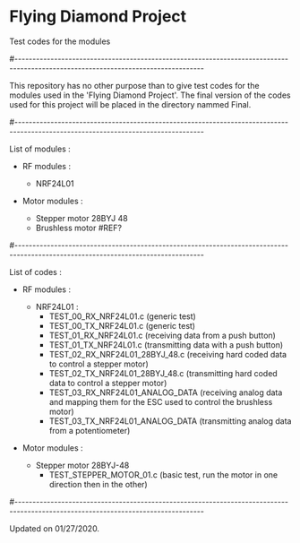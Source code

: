 # Flying Diamond Project
Test codes for the modules

#----------------------------------------------------------------------------------------------------------------------------------

This repository has no other purpose than to give test codes for the modules used in the 'Flying Diamond Project'.
The final version of the codes used for this project will be placed in the directory nammed Final.

#----------------------------------------------------------------------------------------------------------------------------------

List of modules :
  - RF modules :
    - NRF24L01
    
  - Motor modules :
    - Stepper motor 28BYJ 48
    - Brushless motor #REF?
    
#----------------------------------------------------------------------------------------------------------------------------------

List of codes :
  - RF modules :
    - NRF24L01 :
      - TEST_00_RX_NRF24L01.c (generic test)
      - TEST_00_TX_NRF24L01.c (generic test)
      - TEST_01_RX_NRF24L01.c (receiving data from a push button)
      - TEST_01_TX_NRF24L01.c (transmitting data with a push button)
      - TEST_02_RX_NRF24L01_28BYJ_48.c (receiving hard coded data to control a stepper motor)
      - TEST_02_TX_NRF24L01_28BYJ_48.c (transmitting hard coded data to control a stepper motor)
      - TEST_03_RX_NRF24L01_ANALOG_DATA (receiving analog data and mapping them for the ESC used to control the brushless motor)
      - TEST_03_TX_NRF24L01_ANALOG_DATA (transmitting analog data from a potentiometer)
    
  - Motor modules :
    - Stepper motor 28BYJ-48
      - TEST_STEPPER_MOTOR_01.c (basic test, run the motor in one direction then in the other)
      
#----------------------------------------------------------------------------------------------------------------------------------

Updated on 01/27/2020.
